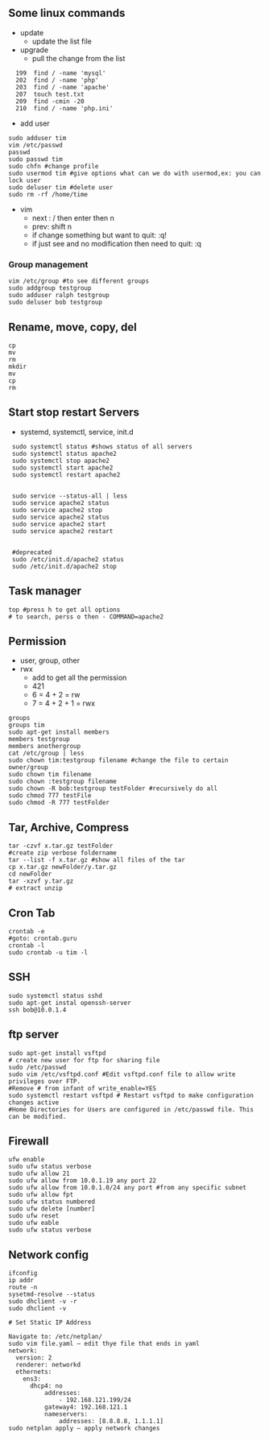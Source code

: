 ## Some linux commands
 - update
   - update the list file
 - upgrade
   - pull the change from the list
```
  199  find / -name 'mysql'
  202  find / -name 'php'
  203  find / -name 'apache'
  207  touch test.txt
  209  find -cmin -20
  210  find / -name 'php.ini'

```
 - add user

```
sudo adduser tim
vim /etc/passwd
passwd
sudo passwd tim
sudo chfn #change profile
sudo usermod tim #give options what can we do with usermod,ex: you can lock user
sudo deluser tim #delete user
sudo rm -rf /home/time
```
 - vim 
   - next : / then enter then n
   - prev: shift n
   - if change something but want to quit: :q!
   - if just see and no modification then need to quit: :q

### Group management
```
vim /etc/group #to see different groups 
sudo addgroup testgroup
sudo adduser ralph testgroup
sudo deluser bob testgroup
```

## Rename, move, copy, del
```
cp
mv
rm
mkdir
mv
cp 
rm
```
## Start stop restart Servers
 - systemd, systemctl, service, init.d
```
 sudo systemctl status #shows status of all servers 
 sudo systemctl status apache2
 sudo systemctl stop apache2
 sudo systemctl start apache2
 sudo systemctl restart apache2


 sudo service --status-all | less
 sudo service apache2 status
 sudo service apache2 stop
 sudo service apache2 status
 sudo service apache2 start
 sudo service apache2 restart


 #deprecated
 sudo /etc/init.d/apache2 status
 sudo /etc/init.d/apache2 stop

```
## Task manager
```
top #press h to get all options
# to search, perss o then - COMMAND=apache2
```

## Permission
 - user, group, other
 - rwx
   - add to get all the permission
   - 421
   - 6 = 4 + 2 = rw
   - 7 = 4 + 2 + 1 = rwx

```
groups
groups tim
sudo apt-get install members
members testgroup
members anothergroup
cat /etc/group | less
sudo chown tim:testgroup filename #change the file to certain owner/group
sudo chown tim filename
sudo chown :testgroup filename
sudo chown -R bob:testgroup testFolder #recursively do all 
sudo chmod 777 testFile
sudo chmod -R 777 testFolder
```

## Tar, Archive, Compress
```
tar -czvf x.tar.gz testFolder
#create zip verbose foldername
tar --list -f x.tar.gz #show all files of the tar
cp x.tar.gz newFolder/y.tar.gz
cd newFolder
tar -xzvf y.tar.gz
# extract unzip 
```

## Cron Tab
```
crontab -e
#goto: crontab.guru
crontab -l
sudo crontab -u tim -l
```
## SSH
```
sudo systemctl status sshd
sudo apt-get instal openssh-server
ssh bob@10.0.1.4 
```
## ftp server
```
sudo apt-get install vsftpd
# create new user for ftp for sharing file
sudo /etc/passwd
sudo vim /etc/vsftpd.conf #Edit vsftpd.conf file to allow write privileges over FTP.
#Remove # from infant of write_enable=YES
sudo systemctl restart vsftpd # Restart vsftpd to make configuration changes active
#Home Directories for Users are configured in /etc/passwd file. This can be modified.

```

## Firewall
```
ufw enable
sudo ufw status verbose
sudo ufw allow 21
sudo ufw allow from 10.0.1.19 any port 22
sudo ufw allow from 10.0.1.0/24 any port #from any specific subnet
sudo ufw allow fpt
sudo ufw status numbered
sudo ufw delete [number]
sudo ufw reset
sudo ufw eable
sudo ufw status verbose
```

## Network config
```
ifconfig
ip addr
route -n
sysetmd-resolve --status
sudo dhclient -v -r
sudo dhclient -v
```

```
# Set Static IP Address

Navigate to: /etc/netplan/
sudo vim file.yaml – edit thye file that ends in yaml
network:
  version: 2
  renderer: networkd
  ethernets:
    ens3:
      dhcp4: no
          addresses:
              - 192.168.121.199/24
          gateway4: 192.168.121.1
          nameservers:
              addresses: [8.8.8.8, 1.1.1.1]
sudo netplan apply – apply network changes

```
